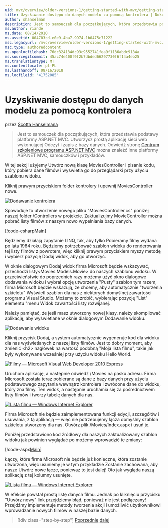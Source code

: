 ```yaml
---
uid: mvc/overview/older-versions-1/getting-started-with-mvc/getting-started-with-mvc-part5
title: Uzyskiwanie dostępu do danych modelu za pomocą kontrolera | Dokumentacja firmy Microsoft
author: shanselman
description: Jest to samouczek dla początkujących, która przedstawia podstawy platformy ASP.NET MVC. Utwórz prostą aplikację sieci web wykonującej Odczyt i zapis z bazy danych.
ms.author: riande
ms.date: 08/14/2010
ms.assetid: 004703cd-e0e9-4ba7-9974-1b0475c71222
msc.legacyurl: /mvc/overview/older-versions-1/getting-started-with-mvc/getting-started-with-mvc-part5
msc.type: authoredcontent
ms.openlocfilehash: 76dc324134dc93c9552741fea9f1136abdc9184a
ms.sourcegitcommit: 45ac74e400f9f2b7dbded66297730f6f14a4eb25
ms.translationtype: MT
ms.contentlocale: pl-PL
ms.lasthandoff: 08/16/2018
ms.locfileid: "41752085"
---
```

<a name="accessing-your-models-data-from-a-controller"></a>Uzyskiwanie dostępu do danych modelu za pomocą kontrolera
====================
przez [Scotta Hanselmana](https://github.com/shanselman)

> Jest to samouczek dla początkujących, która przedstawia podstawy platformy ASP.NET MVC. Utworzysz prostą aplikację sieci web wykonującej Odczyt i zapis z bazy danych. Odwiedź stronę [Centrum szkoleniowe programu ASP.NET MVC](../../../index.md) można znaleźć inne platformy ASP.NET MVC, samouczków i przykładów.


W tej sekcji użyjemy Utwórz nową klasę MoviesController i pisanie kodu, który pobiera dane filmów i wyświetla go do przeglądarki przy użyciu szablonu widoku.

Kliknij prawym przyciskiem folder kontrolery i upewnij MoviesController nowe.

[![Dodawanie kontrolera](getting-started-with-mvc-part5/_static/image2.png)](getting-started-with-mvc-part5/_static/image1.png)

Spowoduje to utworzenie nowego pliku "MoviesController.cs" poniżej naszej folder \Controllers w projekcie. Zaktualizujmy MovieController można pobrać listy filmów z naszym nowo wypełniania bazy danych.

[!code-csharp[Main](getting-started-with-mvc-part5/samples/sample1.cs)]

Będziemy działają zapytanie LINQ, tak, aby tylko Pobieramy filmy wydana po lata 1984 roku. Będziemy potrzebować szablon widoku do renderowania tej listy filmów z powrotem, więc kliknij prawym przyciskiem myszy metodę i wybierz pozycję Dodaj widok, aby go utworzyć.

W oknie dialogowym Dodaj widok firma Microsoft będzie wskazywać, przechodzi listy&lt;Movies.Models.Movie&gt; do naszych szablonu widoku. W przeciwieństwie do poprzednich razy możemy użyć okno dialogowe dodawania widoku i wybrał opcję utworzenia "Pusty" szablon tym razem, firma Microsoft będzie wskazują, że chcemy, aby automatycznie "tworzenia szkieletu" Wyświetl szablon dla nas z niektórych domyślnej zawartości programu Visual Studio. Możemy to zrobić, wybierając pozycję "List" elementu "menu Widok zawartości listy rozwijanej.

Należy pamiętać, że jeśli masz utworzony nowej klasy, należy skompilować aplikację, aby wyświetlane w oknie dialogowym Dodawanie widoku.

![Dodawanie widoku](getting-started-with-mvc-part5/_static/image3.png)

Kliknij przycisk Dodaj, a system automatycznie wygeneruje kod dla widoku dla nas wyświetlanych z naszej listy filmów. Jest to dobry moment, aby zmienić &lt;h2&gt; nagłówek na wartość podobną "Moja lista filmu", takie jak były wykonywane wcześniej przy użyciu widoku Hello World.

[![Filmy — Microsoft Visual Web Developer 2010 Express](getting-started-with-mvc-part5/_static/image5.png)](getting-started-with-mvc-part5/_static/image4.png)

Uruchom aplikację, a następnie odwiedź /Movies na pasku adresu. Firma Microsoft została teraz pobierane są dane z bazy danych przy użyciu podstawowego zapytania wewnątrz kontrolera i zwrócone dane do widoku, który zna filmy. Ten widok, a następnie uruchamia się za pośrednictwem listy filmów i tworzy tabelę danych dla nas.

[![Lista filmu — Windows Internet Explorer](getting-started-with-mvc-part5/_static/image7.png)](getting-started-with-mvc-part5/_static/image6.png)

Firma Microsoft nie będzie zaimplementowana funkcji edycji, szczegółów i usuwania, z tą aplikacją — więc nie potrzebujemy łącza domyślny szablon szkieletu utworzony dla nas. Otwórz plik /Movies/Index.aspx i usuń je.

Poniżej przedstawiono kod źródłowy dla naszych zaktualizowany szablon widoku jak powinien wyglądać po możemy wprowadzić te zmiany:

[!code-aspx[Main](getting-started-with-mvc-part5/samples/sample2.aspx)]

Łączy, które firma Microsoft nie będzie już konieczne, która zostanie utworzona, więc usuniemy je w tym przykładzie Zostanie zachowana, aby nasze Utwórz nowe łącze, ponieważ to jest dalej! Oto jak wygląda naszą aplikację z tej kolumny usunięte.

[![Lista filmu — Windows Internet Explorer](getting-started-with-mvc-part5/_static/image9.png)](getting-started-with-mvc-part5/_static/image8.png)

W efekcie powstał prostą listę danych filmu. Jednak po kliknięciu przycisku "Utwórz nowy" link przejdziemy błąd, ponieważ nie jest podłączany! Przejdźmy implementuje metody tworzenia akcji i umożliwić użytkownikowi wprowadzanie nowych filmów w naszej bazie danych.

> [!div class="step-by-step"]
> [Poprzednie](getting-started-with-mvc-part4.md)
> [dalej](getting-started-with-mvc-part6.md)
